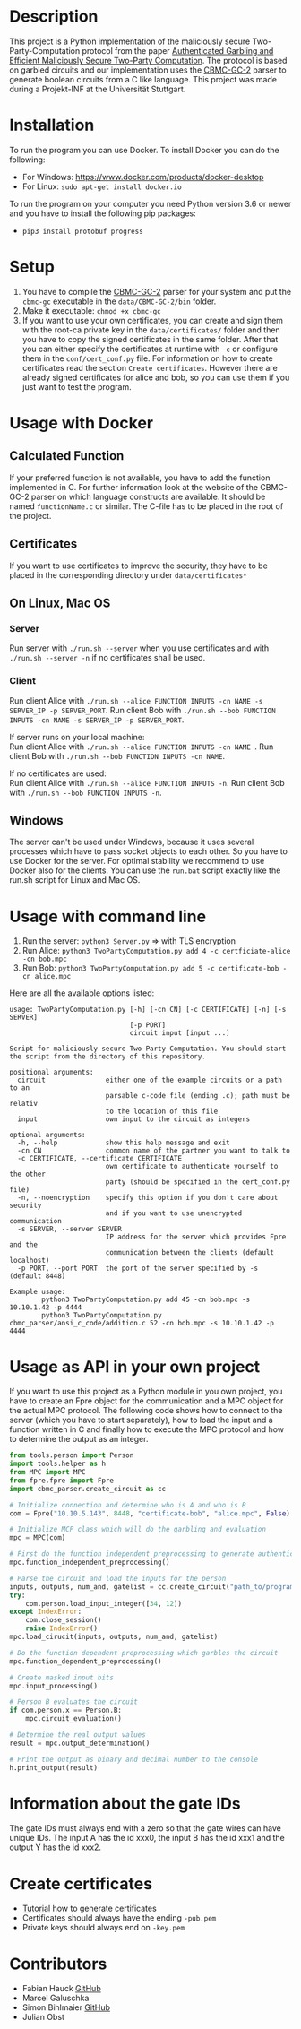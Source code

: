 # Description
This project is a Python implementation of the maliciously secure Two-Party-Computation protocol from the
paper [Authenticated Garbling and Efficient Maliciously Secure Two-Party Computation](https://eprint.iacr.org/2017/030). 
The protocol is based on garbled circuits and our implementation uses the [CBMC-GC-2](https://gitlab.com/securityengineering/CBMC-GC-2) parser to
generate boolean circuits from a C like language. This project was made during a Projekt-INF
at the Universität Stuttgart.

# Installation
To run the program you can use Docker. To install Docker you can do the following:
- For Windows: https://www.docker.com/products/docker-desktop
- For Linux: ```sudo apt-get install docker.io```

To run the program on your computer you need Python version 3.6 or newer and you have to install the following pip packages:
- ```pip3 install protobuf progress```

# Setup
1. You have to compile the [CBMC-GC-2](https://gitlab.com/securityengineering/CBMC-GC-2) parser for your system and 
put the ```cbmc-gc``` executable in the ```data/CBMC-GC-2/bin``` folder.
2. Make it executable: ```chmod +x cbmc-gc```
3. If you want to use your own certificates, you can create and sign them with the
root-ca private key in the ``data/certificates/`` folder and then you have to copy the 
signed certificates in the same folder. After that you can either specify the certificates
at runtime with ``-c`` or configure them in the ``conf/cert_conf.py`` file. For information
on how to create certificates read the section ``Create certificates``. However there 
are already signed certificates for alice and bob, so you can use them if you just want to 
test the program.

# Usage with Docker 

## Calculated Function
If your preferred function is not available, you have to add the function implemented in C. 
For further information look at the website of the CBMC-GC-2 parser on which language constructs are available.
It should be named ```functionName.c``` or similar.
The C-file has to be placed in the root of the project.

## Certificates
If you want to use certificates to improve the security, they have to be placed in the corresponding directory
under ```data/certificates*``` 

## On Linux, Mac OS
### Server 
Run server with ```./run.sh --server``` when you use certificates 
and with ```./run.sh --server -n``` if no certificates shall be used.  

### Client
Run client Alice with ```./run.sh --alice FUNCTION INPUTS -cn NAME -s SERVER_IP -p SERVER_PORT```.
Run client Bob with ```./run.sh --bob FUNCTION INPUTS -cn NAME -s SERVER_IP -p SERVER_PORT```.   

If server runs on your local machine:<br/>
Run client Alice with ```./run.sh --alice FUNCTION INPUTS -cn NAME ```.
Run client Bob with ```./run.sh --bob FUNCTION INPUTS -cn NAME```.   

If no certificates are used:<br/>
Run client Alice with ```./run.sh --alice FUNCTION INPUTS -n```.
Run client Bob with ```./run.sh --bob FUNCTION INPUTS -n```.  

## Windows

The server can't be used under Windows, because it uses several processes which have
to pass socket objects to each other. So you have to use Docker for the server. For optimal stability 
we recommend to use Docker also for the clients. You can use the ```run.bat``` script
exactly like the run.sh script for Linux and Mac OS.

# Usage with command line

1. Run the server: ```python3 Server.py``` => with TLS encryption
2. Run Alice: ```python3 TwoPartyComputation.py add 4 -c certficiate-alice -cn bob.mpc```
3. Run Bob: ```python3 TwoPartyComputation.py add 5 -c certificate-bob -cn alice.mpc```

Here are all the available options listed:
````
usage: TwoPartyComputation.py [-h] [-cn CN] [-c CERTIFICATE] [-n] [-s SERVER]
                              [-p PORT]
                              circuit input [input ...]

Script for maliciously secure Two-Party Computation. You should start the script from the directory of this repository.

positional arguments:
  circuit               either one of the example circuits or a path to an
                        parsable c-code file (ending .c); path must be relativ
                        to the location of this file
  input                 own input to the circuit as integers

optional arguments:
  -h, --help            show this help message and exit
  -cn CN                common name of the partner you want to talk to
  -c CERTIFICATE, --certificate CERTIFICATE
                        own certificate to authenticate yourself to the other
                        party (should be specified in the cert_conf.py file)
  -n, --noencryption    specify this option if you don't care about security
                        and if you want to use unencrypted communication
  -s SERVER, --server SERVER
                        IP address for the server which provides Fpre and the
                        communication between the clients (default localhost)
  -p PORT, --port PORT  the port of the server specified by -s (default 8448)

Example usage:
        python3 TwoPartyComputation.py add 45 -cn bob.mpc -s 10.10.1.42 -p 4444
        python3 TwoPartyComputation.py cbmc_parser/ansi_c_code/addition.c 52 -cn bob.mpc -s 10.10.1.42 -p 4444

````

# Usage as API in your own project

If you want to use this project as a Python module in you own project, you have
to create an Fpre object for the communication and a MPC object for the actual
MPC protocol. The following code shows how to connect to the server (which you have
to start separately), how to load the input and a function written in C and finally
how to execute the MPC protocol and how to determine the output as an integer.

````python
from tools.person import Person
import tools.helper as h
from MPC import MPC
from fpre.fpre import Fpre
import cbmc_parser.create_circuit as cc

# Initialize connection and determine who is A and who is B
com = Fpre("10.10.5.143", 8448, "certificate-bob", "alice.mpc", False)

# Initialize MCP class which will do the garbling and evaluation
mpc = MPC(com)

# First do the function independent preprocessing to generate authenticated bits
mpc.function_independent_preprocessing()

# Parse the circuit and load the inputs for the person
inputs, outputs, num_and, gatelist = cc.create_circuit("path_to/program.c", com.person)
try:
    com.person.load_input_integer([34, 12])
except IndexError:
    com.close_session()
    raise IndexError()
mpc.load_cirucit(inputs, outputs, num_and, gatelist)

# Do the function dependent preprocessing which garbles the circuit
mpc.function_dependent_preprocessing()

# Create masked input bits
mpc.input_processing()

# Person B evaluates the circuit
if com.person.x == Person.B:
    mpc.circuit_evaluation()

# Determine the real output values
result = mpc.output_determination()

# Print the output as binary and decimal number to the console
h.print_output(result)
````

# Information about the gate IDs
The gate IDs must always end with a zero so that the gate wires can have 
unique IDs. The input A has the id xxx0, the input B has the id xxx1 and
the output Y has the id xxx2.

# Create certificates
- [Tutorial](https://legacy.thomas-leister.de/eine-eigene-openssl-ca-erstellen-und-zertifikate-ausstellen/) how to generate certificates
- Certificates should always have the ending ``-pub.pem``
- Private keys should always end on ``-key.pem``

# Contributors
- Fabian Hauck [GitHub](https://github.com/fabian-hk)
- Marcel Galuschka
- Simon Bihlmaier [GitHub](https://github.com/sibmr)
- Julian Obst
